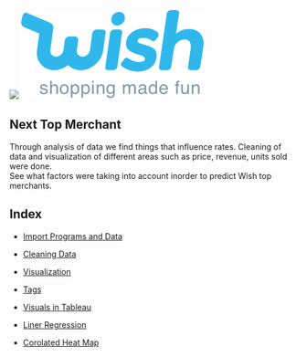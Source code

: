 ![](WishLogoWithSlogan.png)
<img src="WishLogos/WishLogoWithSlogan.png">

## Next Top Merchant

Through analysis of data we find things that influence rates.  Cleaning of data and visualization of different areas such as  price, revenue, units sold were done.  
See what factors were taking into account inorder to predict Wish top merchants.

## Index
-  [Import Programs and Data](http://localhost:8888/notebooks/Wish%20Final%20NB.ipynb#import)

-  [Cleaning Data](http://localhost:8888/notebooks/Wish%20Final%20NB.ipynb#cleaning_data)

-  [Visualization](http://localhost:8888/notebooks/Wish%20Final%20NB.ipynb#visual)

-  [Tags](http://localhost:8888/notebooks/Wish%20Final%20NB.ipynb#tags)

-  [Visuals in Tableau](http://localhost:8888/notebooks/Wish%20Final%20NB.ipynb#tab)

-  [Liner Regression](http://localhost:8888/notebooks/Wish%20Final%20NB.ipynb#linear_regression)

-  [Corolated Heat Map](http://localhost:8888/notebooks/Wish%20Final%20NB.ipynb#corrolated_heat_map)


